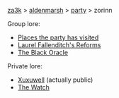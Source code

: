 [za3k](/) > [aldenmarsh](/aldenmarsh) > [party](/aldenmarsh/players1.md) > zorinn

Group lore:

- [Places the party has visited](visited.md)
- [Laurel Fallenditch's Reforms](laurel_fallenditch.md)
- [The Black Oracle](black_oracle.md)

Private lore:

- [Xuxuwell](../xuxuwell.md) (actually public)
- [The Watch](watch.md)
